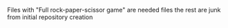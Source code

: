 Files with "Full rock-paper-scissor game" are needed files the rest are junk from initial repository creation
